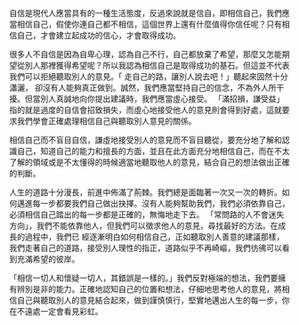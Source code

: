 自信是現代人應當具有的一種生活態度，反過來說就是信自，即相信自己，我們應當相信自己，假使你連自己都不相信，這個世界上還有什麼值得你信任呢？只有相信自己，才會建立起成功的信心，才會取得成功。

很多人不自信是因為自卑心理，認為自己不行，自己都放棄了希望，那麼又怎能期望從別人那裡獲得希望呢？所以我認為相信自己是取得成功的基石。但這並不代表我們可以拒絕聽取別人的意見。「 走自己的路，讓別人說去吧！」聽起來固然十分瀟灑， 卻沒有人能夠真正做到。誠然，我們應當堅持自己的信念，不為外人所干擾。但當別人真誠地向你提出建議時，我們應當虛心接受。 「滿招損，謙受益」指的就是過度的自信會招致損失，而虛心地接受他人的意見則會得到好處，這就要求我們學會正確處理相信自己與聽取別人意見的關係。

相信自己而不盲目自信，謙虛地接受別人的意見而不盲目聽從，要充分地了解和認識自己，知道自己的能力和擅長的方面，並且在此方面充分地相信自己，而在不太了解的領域或是不太懂得的時候適當地聽取他人的意見，結合自己的想法做出正確的判斷。

人生的道路十分漫長，前進中佈滿了荊棘。我們總是面臨著一次又一次的轉折。如何邁進每一步都要我們自己做出抉擇。沒有人能夠幫助我們，我們必須依靠自己，必須相信自己踏出的每一步都是正確的，無悔地走下去。 「常問路的人不會迷失方向」，我們不能依靠他人，但我們可以徵求他人的意見，尋找最好的方法。在成長的過程中，我們已 經逐漸明白如何相信自己，正如聽取別人善意的建議那樣，我們走著自己的道路，接受別人理性的指正，道路似乎不再崎嶇，我們彷彿可以看到充滿希望的彼岸。

「相信一切人和懷疑一切人，其錯誤是一樣的。」我們反對極端的想法，我們要擁有辨別是非的能力。正確地認知自己的位置和想法，仔細地思考他人的意見，將相信自己與聽取別人的意見結合起來，做到謹慎慎行，堅實地邁出人生的每一步，你在不遠處一定會看見彩虹。
